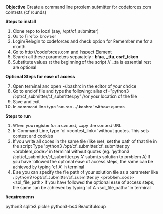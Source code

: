 **Objective**
Create a command line problem submitter for codeforces.com contests (cf rounds)


**Steps to install**

1. Clone repo to local (say, /opt/cf_submitter)
2. Go to Firefox browser
3. Login/Relogin to codeforces and check option for Remember me for a month
4. Go to http://codeforces.com and Inspect Element
5. Search all these parameters separately : **bfaa**, **_tta**, **csrf_token**
6. Substitute values at the beginning of the script     // _tta is essential rest are optional

**Optional Steps for ease of access**

7. Open terminal and open ~/.bashrc in the editor of your choice
8. Go to end of file and type the following:
    alias cf="python3 /opt/cf_submitter/cf_submitter.py" //or your location of the file
9. Save and exit
8. In command line type 'source ~/.bashrc' without quotes

**Steps to run**

1. When you register for a contest, copy the contest URL
2. In Command Line, type 'cf <contest_link>' without quotes.
   This sets contest and cookies
3. If you write all codes in the same file (like me), set the path of that file in the script
    Type 'python3 /opt/cf_submitter/cf_submitter.py <problem_code>' in terminal without quotes
    (eg. 'python3 /opt/cf_submitter/cf_submitter.py A' submits solution to problem A)
    If you have followed the optional ease of access steps, the same can be achieved by typing
    'cf A' in terminal
4. Else you can specify the file path of your solution file as a parameter like : 
    python3 /opt/cf_submitter/cf_submitter.py <problem_code> <sol_file_path>
    If you have followed the optional ease of access steps, the same can be achieved by typing
    'cf A <sol_file_path>' in terminal
    
**Requirements**

python3
sqlite3
pickle
python3-bs4 Beautifulsoup
